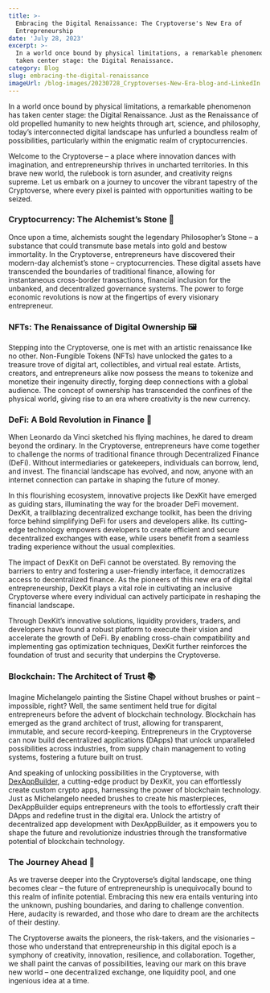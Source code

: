 ```yaml
---
title: >-
  Embracing the Digital Renaissance: The Cryptoverse's New Era of
  Entrepreneurship
date: 'July 28, 2023'
excerpt: >-
  In a world once bound by physical limitations, a remarkable phenomenon has
  taken center stage: the Digital Renaissance.
category: Blog
slug: embracing-the-digital-renaissance
imageUrl: /blog-images/20230728_Cryptoverses-New-Era-blog-and-LinkedIn.png
---
```


In a world once bound by physical limitations, a remarkable phenomenon has taken center stage: the Digital Renaissance. Just as the Renaissance of old propelled humanity to new heights through art, science, and philosophy, today’s interconnected digital landscape has unfurled a boundless realm of possibilities, particularly within the enigmatic realm of cryptocurrencies.

Welcome to the Cryptoverse – a place where innovation dances with imagination, and entrepreneurship thrives in uncharted territories. In this brave new world, the rulebook is torn asunder, and creativity reigns supreme. Let us embark on a journey to uncover the vibrant tapestry of the Cryptoverse, where every pixel is painted with opportunities waiting to be seized.

### Cryptocurrency: The Alchemist’s Stone 💎

Once upon a time, alchemists sought the legendary Philosopher’s Stone – a substance that could transmute base metals into gold and bestow immortality. In the Cryptoverse, entrepreneurs have discovered their modern-day alchemist’s stone – cryptocurrencies. These digital assets have transcended the boundaries of traditional finance, allowing for instantaneous cross-border transactions, financial inclusion for the unbanked, and decentralized governance systems. The power to forge economic revolutions is now at the fingertips of every visionary entrepreneur.

### NFTs: The Renaissance of Digital Ownership 🖼️

Stepping into the Cryptoverse, one is met with an artistic renaissance like no other. Non-Fungible Tokens (NFTs) have unlocked the gates to a treasure trove of digital art, collectibles, and virtual real estate. Artists, creators, and entrepreneurs alike now possess the means to tokenize and monetize their ingenuity directly, forging deep connections with a global audience. The concept of ownership has transcended the confines of the physical world, giving rise to an era where creativity is the new currency.

### DeFi: A Bold Revolution in Finance 🏦

When Leonardo da Vinci sketched his flying machines, he dared to dream beyond the ordinary. In the Cryptoverse, entrepreneurs have come together to challenge the norms of traditional finance through Decentralized Finance (DeFi). Without intermediaries or gatekeepers, individuals can borrow, lend, and invest. The financial landscape has evolved, and now, anyone with an internet connection can partake in shaping the future of money.

In this flourishing ecosystem, innovative projects like DexKit have emerged as guiding stars, illuminating the way for the broader DeFi movement. DexKit, a trailblazing decentralized exchange toolkit, has been the driving force behind simplifying DeFi for users and developers alike. Its cutting-edge technology empowers developers to create efficient and secure decentralized exchanges with ease, while users benefit from a seamless trading experience without the usual complexities.

The impact of DexKit on DeFi cannot be overstated. By removing the barriers to entry and fostering a user-friendly interface, it democratizes access to decentralized finance. As the pioneers of this new era of digital entrepreneurship, DexKit plays a vital role in cultivating an inclusive Cryptoverse where every individual can actively participate in reshaping the financial landscape.

Through DexKit’s innovative solutions, liquidity providers, traders, and developers have found a robust platform to execute their vision and accelerate the growth of DeFi. By enabling cross-chain compatibility and implementing gas optimization techniques, DexKit further reinforces the foundation of trust and security that underpins the Cryptoverse.

### Blockchain: The Architect of Trust 📚

Imagine Michelangelo painting the Sistine Chapel without brushes or paint – impossible, right? Well, the same sentiment held true for digital entrepreneurs before the advent of blockchain technology. Blockchain has emerged as the grand architect of trust, allowing for transparent, immutable, and secure record-keeping. Entrepreneurs in the Cryptoverse can now build decentralized applications (DApps) that unlock unparalleled possibilities across industries, from supply chain management to voting systems, fostering a future built on trust.

And speaking of unlocking possibilities in the Cryptoverse, with [DexAppBuilder](https://dexappbuilder.dexkit.com), a cutting-edge product by DexKit, you can effortlessly create custom crypto apps, harnessing the power of blockchain technology. Just as Michelangelo needed brushes to create his masterpieces, DexAppBuilder equips entrepreneurs with the tools to effortlessly craft their DApps and redefine trust in the digital era. Unlock the artistry of decentralized app development with DexAppBuilder, as it empowers you to shape the future and revolutionize industries through the transformative potential of blockchain technology.

### The Journey Ahead 👊

As we traverse deeper into the Cryptoverse’s digital landscape, one thing becomes clear – the future of entrepreneurship is unequivocally bound to this realm of infinite potential. Embracing this new era entails venturing into the unknown, pushing boundaries, and daring to challenge convention. Here, audacity is rewarded, and those who dare to dream are the architects of their destiny.

The Cryptoverse awaits the pioneers, the risk-takers, and the visionaries – those who understand that entrepreneurship in this digital epoch is a symphony of creativity, innovation, resilience, and collaboration. Together, we shall paint the canvas of possibilities, leaving our mark on this brave new world – one decentralized exchange, one liquidity pool, and one ingenious idea at a time.
